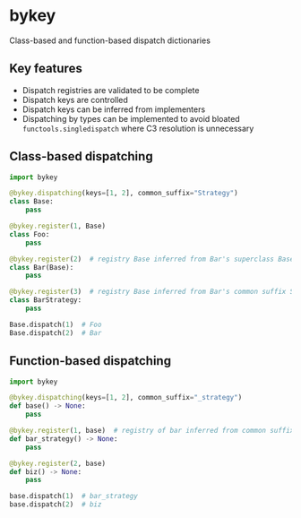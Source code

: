 # bykey
Class-based and function-based dispatch dictionaries

## Key features
- Dispatch registries are validated to be complete
- Dispatch keys are controlled
- Dispatch keys can be inferred from implementers
- Dispatching by types can be implemented to avoid bloated `functools.singledispatch` where C3 resolution is unnecessary

## Class-based dispatching
```py
import bykey

@bykey.dispatching(keys=[1, 2], common_suffix="Strategy")
class Base:
    pass

@bykey.register(1, Base)
class Foo:
    pass

@bykey.register(2)  # registry Base inferred from Bar's superclass Base
class Bar(Base):
    pass

@bykey.register(3)  # registry Base inferred from Bar's common suffix Strategy
class BarStrategy:
    pass

Base.dispatch(1)  # Foo
Base.dispatch(2)  # Bar
```

## Function-based dispatching
```py
import bykey

@bykey.dispatching(keys=[1, 2], common_suffix="_strategy")
def base() -> None:
    pass

@bykey.register(1, base)  # registry of bar inferred from common suffix "_strategy"
def bar_strategy() -> None:
    pass

@bykey.register(2, base)
def biz() -> None:
    pass

base.dispatch(1)  # bar_strategy
base.dispatch(2)  # biz
```





